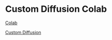 # Custom Diffusion Colab

[Colab](https://colab.research.google.com/drive/1CMzV4gh-cKcM3AiE7k2GA5tl4JEHcTL1#scrollTo=GYDeNMOYtprz)

[Custom Diffusion](https://github.com/adobe-research/custom-diffusion)
